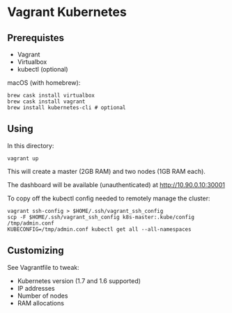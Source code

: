 # Vagrant Kubernetes 

## Prerequistes

* Vagrant
* Virtualbox
* kubectl (optional)

macOS (with homebrew):

```
brew cask install virtualbox
brew cask install vagrant
brew install kubernetes-cli # optional
```

## Using

In this directory:

```
vagrant up
```

This will create a master (2GB RAM) and two nodes (1GB RAM each).

The dashboard will be available (unauthenticated) at http://10.90.0.10:30001

To copy off the kubectl config needed to remotely manage the cluster:

```
vagrant ssh-config > $HOME/.ssh/vagrant_ssh_config
scp -F $HOME/.ssh/vagrant_ssh_config k8s-master:.kube/config /tmp/admin.conf
KUBECONFIG=/tmp/admin.conf kubectl get all --all-namespaces
```

## Customizing

See Vagrantfile to tweak:

* Kubernetes version (1.7 and 1.6 supported)
* IP addresses
* Number of nodes
* RAM allocations

